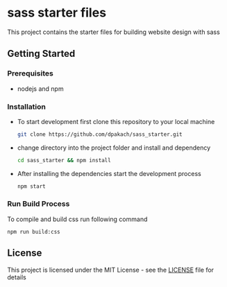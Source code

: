 # sass starter files

This project contains the starter files for building website design with sass

## Getting Started

### Prerequisites
* nodejs and npm

### Installation
* To start development first clone this repository to your local machine

  ```sh
  git clone https://github.com/dpakach/sass_starter.git 
  ```
* change directory into the project folder and install and dependency
  ```sh
  cd sass_starter && npm install
  ```

* After installing the dependencies start the development process
  ```sh
  npm start
  ```

### Run Build Process
  To compile and build css run following command
  ```
  npm run build:css 
  ```

## License

This project is licensed under the MIT License - see the [LICENSE](LICENSE) file for details

